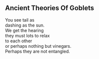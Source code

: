 Ancient Theories Of Goblets
---------------------------
You see tail as  
dashing as the sun.  
We get the hearing  
they must lots to relax  
to each other  
or perhaps nothing but vinegars.  
Perhaps they are not entangled.  

